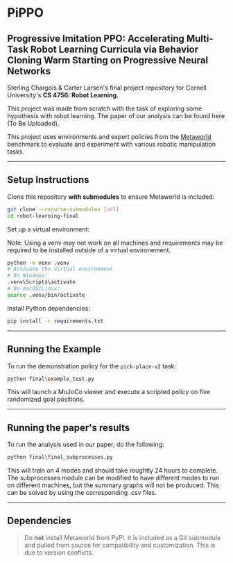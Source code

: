 # PiPPO
## Progressive Imitation PPO: Accelerating Multi-Task Robot Learning Curricula via Behavior Cloning Warm Starting on Progressive Neural Networks

Sterling Chargois & Carter Larsen's final project repository for Cornell University's **CS 4756: Robot Learning**.

This project was made from scratch with the task of exploring some hypothesis with robot learning. The paper of our analysis can be found here (To Be Uploaded).

This project uses environments and expert policies from the [Metaworld](https://github.com/Farama-Foundation/Metaworld) benchmark to evaluate and experiment with various robotic manipulation tasks.

---

## Setup Instructions

Clone this repository **with submodules** to ensure Metaworld is included:

```bash
git clone --recurse-submodules [url]
cd robot-learning-final
```

Set up a virtual environment:

Note: Using a venv may not work on all machines and requirements may be required to be installed outside of a virtual environement.

```bash
python -m venv .venv
# Activate the virtual environment
# On Windows:
.venv\Scripts\activate
# On macOS/Linux:
source .venv/bin/activate
```

Install Python dependencies:

```bash
pip install -r requirements.txt
```

---

## Running the Example

To run the demonstration policy for the `pick-place-v2` task:

```bash
python final\example_test.py
```

This will launch a MuJoCo viewer and execute a scripted policy on five randomized goal positions.

---

## Running the paper's results

To run the analysis used in our paper, do the following:

```bash
python final\final_subprocesses.py
```

This will train on 4 modes and should take roughtly 24 hours to complete. The subprocesses module can be modified to have different modes to run on different machines, but the summary graphs will not be produced. This can be solved by using the corresponding .csv files.

---

## Dependencies

> Do **not** install Metaworld from PyPI. It is included as a Git submodule and pulled from source for compatibility and customization. This is due to version conflicts.
